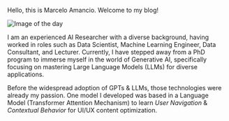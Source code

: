 


 Hello, this is Marcelo Amancio. Welcome to my blog!

![Image of the day](/img/2.jpg)

I am an experienced AI Researcher with a diverse background, having worked in roles such as Data Scientist, Machine Learning Engineer, Data Consultant, and Lecturer. Currently, I have stepped away from a PhD program to immerse myself in the world of Generative AI, specifically focusing on mastering Large Language Models (LLMs) for diverse applications.

Before the widespread adoption of GPTs & LLMs, those technologies were already my passion. One model I developed was based in a Language Model (Transformer Attention Mechanism) to learn *User Navigation* & *Contextual Behavior* for UI/UX content optimization.

